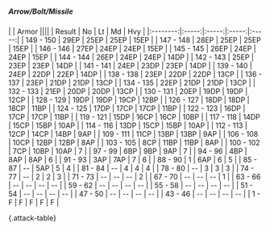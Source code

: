 ##### Arrow/Bolt/Missile

|      |   Armor   ||||
|   Result   |   No   |   Lt   |   Md   |   Hvy   |
|:--------:|:-----:|:-----:|:-----:|:-----:|
| 149 - 150 | 29EP | 25EP | 25EP | 15EP |
| 147 - 148 | 28EP | 25EP | 25EP | 15EP |
| 146 - 146 | 27EP | 24EP | 24EP | 15EP |
| 145 - 145 | 26EP | 24EP | 24EP | 15EP |
| 144 - 144 | 26EP | 24EP | 24EP | 14DP |
| 142 - 143 | 25EP | 23EP | 23EP | 14DP |
| 141 - 141 | 24EP | 23DP | 23EP | 14DP |
| 139 - 140 | 24EP | 22DP | 22EP | 14DP |
| 138 - 138 | 23EP | 22DP | 22DP | 13CP |
| 136 - 137 | 23EP | 21DP | 21DP | 13CP |
| 134 - 135 | 22EP | 21DP | 21DP | 13CP |
| 132 - 133 | 21EP | 20DP | 20DP | 13CP |
| 130 - 131 | 20EP | 19DP | 19DP | 12CP |
| 128 - 129 | 19DP | 19DP | 19CP | 12BP |
| 126 - 127 | 18DP | 18DP | 18CP | 11BP |
| 124 - 125 | 17DP | 17CP | 17CP | 11BP |
| 122 - 123 | 16DP | 17CP | 17CP | 11BP |
| 119 - 121 | 15DP | 16CP | 16CP | 10BP |
| 117 - 118 | 14DP | 15CP | 15BP | 10AP |
| 114 - 116 | 13DP | 15CP | 15BP | 10AP |
| 112 - 113 | 12CP | 14CP | 14BP | 9AP |
| 109 - 111 | 11CP | 13BP | 13BP | 9AP |
| 106 - 108 | 10CP | 12BP | 12BP | 8AP |
| 103 - 105 | 8CP | 11BP | 11BP | 8AP |
| 100 - 102 | 7CP | 10BP | 10AP | 7 |
| 97 - 99 | 6BP | 9BP | 9AP | 7 |
| 94 - 96 | 4BP | 8AP | 8AP | 6 |
| 91 - 93 | 3AP | 7AP | 7 | 6 |
| 88 - 90 | 1 | 6AP | 6 | 5 |
| 85 - 87 | --  | 5AP | 5 | 4 |
| 81 - 84 | --  | 4 | 4 | 4 |
| 78 - 80 | --  | 3 | 3 | 3 |
| 74 - 77 | --  | 2 | 2 | 3 |
| 71 - 73 | --  | --  | --  | 2 |
| 67 - 70 | --  | --  | --  | 1 |
| 63 - 66 | --  | --  | --  | --  |
| 59 - 62 | --  | --  | --  | --  |
| 55 - 58 | --  | --  | --  | --  |
| 51 - 54 | --  | --  | --  | --  |
| 47 - 50 | --  | --  | --  | --  |
| 43 - 46 | --  | --  | --  | --  |
| 1 - F | F | F | F | F |

{.attack-table}

